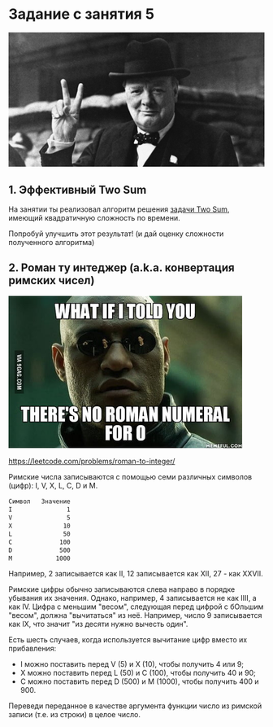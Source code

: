 # Задание с занятия 5
![](images/churchill.jpg)
## 1. Эффективный Two Sum
На занятии ты реализовал алгоритм решения [задачи Two Sum](https://leetcode.com/problems/two-sum/), имеющий квадратичную сложность по времени.

Попробуй улучшить этот результат! (и дай оценку сложности полученного алгоритма)

## 2. Роман ту интеджер (a.k.a. конвертация римских чисел)
![](images/morpheus.jpg)

https://leetcode.com/problems/roman-to-integer/

Римские числа записываются с помощью семи различных символов (цифр):  I, V, X, L, C, D и M.

```
Символ   Значение
I               1
V               5
X              10
L              50
C             100
D             500
M            1000
```

Например, 2 записывается как II, 12 записывается как XII, 27 - как XXVII.

Римские цифры обычно записываются слева направо в порядке убывания их значения. Однако, например, 4 записывается не как IIII, а как IV. Цифра с меньшим "весом", следующая перед цифрой с бОльшим "весом", должна "вычитаться" из неё. Например, число 9 записывается как IX, что значит "из десяти нужно вычесть один".

Есть шесть случаев, когда используется вычитание цифр вместо их прибавления:

- I можно поставить перед V (5) и X (10), чтобы получить 4 или 9;
- X можно поставить перед L (50) и C (100), чтобы получить 40 и 90;
- C можно поставить перед D (500) и M (1000), чтобы получить 400 и 900.

Переведи переданное в качестве аргумента функции число из римской записи (т.е. из строки) в целое число.
